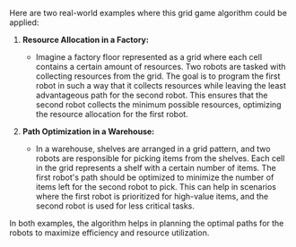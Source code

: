 Here are two real-world examples where this grid game algorithm could be applied:

1. **Resource Allocation in a Factory:**
   - Imagine a factory floor represented as a grid where each cell contains a certain amount of resources. Two robots are tasked with collecting resources from the grid. The goal is to program the first robot in such a way that it collects resources while leaving the least advantageous path for the second robot. This ensures that the second robot collects the minimum possible resources, optimizing the resource allocation for the first robot.

2. **Path Optimization in a Warehouse:**
   - In a warehouse, shelves are arranged in a grid pattern, and two robots are responsible for picking items from the shelves. Each cell in the grid represents a shelf with a certain number of items. The first robot's path should be optimized to minimize the number of items left for the second robot to pick. This can help in scenarios where the first robot is prioritized for high-value items, and the second robot is used for less critical tasks.

In both examples, the algorithm helps in planning the optimal paths for the robots to maximize efficiency and resource utilization.

